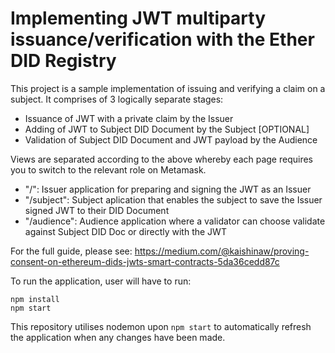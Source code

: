 # Implementing JWT multiparty issuance/verification with the Ether DID Registry

This project is a sample implementation of issuing and verifying a claim on a subject. It comprises of 3 logically separate stages:
* Issuance of JWT with a private claim by the Issuer
* Adding of JWT to Subject DID Document by the Subject [OPTIONAL]
* Validation of Subject DID Document and JWT payload by the Audience

Views are separated according to the above whereby each page requires you to switch to the relevant role on Metamask.
* "/": Issuer application for preparing and signing the JWT as an Issuer
* "/subject": Subject aplication that enables the subject to save the Issuer signed JWT to their DID Document
* "/audience": Audience application where a validator can choose validate against Subject DID Doc or directly with the JWT

For the full guide, please see: https://medium.com/@kaishinaw/proving-consent-on-ethereum-dids-jwts-smart-contracts-5da36cedd87c

To run the application, user will have to run:
```
npm install
npm start
```

This repository utilises nodemon upon `npm start` to automatically refresh the application when any changes have been made.
